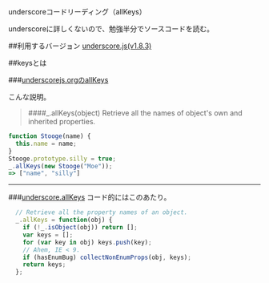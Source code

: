 underscoreコードリーディング（allKeys）

underscoreに詳しくないので、勉強半分でソースコードを読む。



##利用するバージョン
[underscore.js(v1.8.3)](https://github.com/jashkenas/underscore/tree/1.8.3)


##keysとは


###[underscorejs.orgのallKeys](http://underscorejs.org/#allKeys)

こんな説明。
>####_.allKeys(object) 
Retrieve all the names of object's own and inherited properties.




```javascript
function Stooge(name) {
  this.name = name;
}
Stooge.prototype.silly = true;
_.allKeys(new Stooge("Moe"));
=> ["name", "silly"]

```
------------- 


###[underscore.allKeys](https://github.com/jashkenas/underscore/blob/1.8.3/underscore.js#L938)
コード的にはこのあたり。

```javascript
  // Retrieve all the property names of an object.
  _.allKeys = function(obj) {
    if (!_.isObject(obj)) return [];
    var keys = [];
    for (var key in obj) keys.push(key);
    // Ahem, IE < 9.
    if (hasEnumBug) collectNonEnumProps(obj, keys);
    return keys;
  };
```
